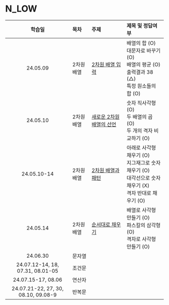 # N_LOW

|               학습일                | 목차       | 주제                                                                         | 제목 및 정답여부                                                                                               |
| :---------------------------------: | :--------- | :--------------------------------------------------------------------------- | :------------------------------------------------------------------------------------------------------------- |
|              24.05.09               | 2차원 배열 | [2차원 배열 입력](./2차원%20배열/2차원%20배열%20입력.js)                     | 배열의 합 (O)<br>대문자로 바꾸기 (O)<br>배열의 평균 (O)<br>출력결과 38 (△)<br>특정 원소들의 합 (O)             |
|              24.05.10               | 2차원 배열 | [새로운 2차원 배열의 선언](./2차원%20배열/새로운%202차원%20배열의%20선언.js) | 숫자 직사각형 (O)<br>두 배열의 곱 (O)<br>두 개의 격자 비교하기 (O)                                             |
|             24.05.10-14             | 2차원 배열 | [2차원 배열과 패턴](./2차원%20배열/2차원%20배열과%20패턴.js)                 | 아래로 사각형 채우기 (O)<br>지그재그로 숫자 채우기 (O)<br>대각선으로 숫자 채우기 (X)<br>격자 반대로 채우기 (O) |
|              24.05.14               | 2차원 배열 | [순서대로 채우기](./2차원%20배열/순서대로%20채우기.js)                       | 배열로 사각형 만들기 (O)<br>파스칼의 삼각형 (O)<br>격자로 사각형 만들기 (O)                                    |
|              24.06.30               | 문자열     |
|  24.07.12-14, 18, 07.31, 08.01-05   | 조건문     |
|         24.07.15-17, 08.06          | 연산자     |
| 24.07.21-22, 27, 30, 08.10, 09.08-9 | 반복문     |
